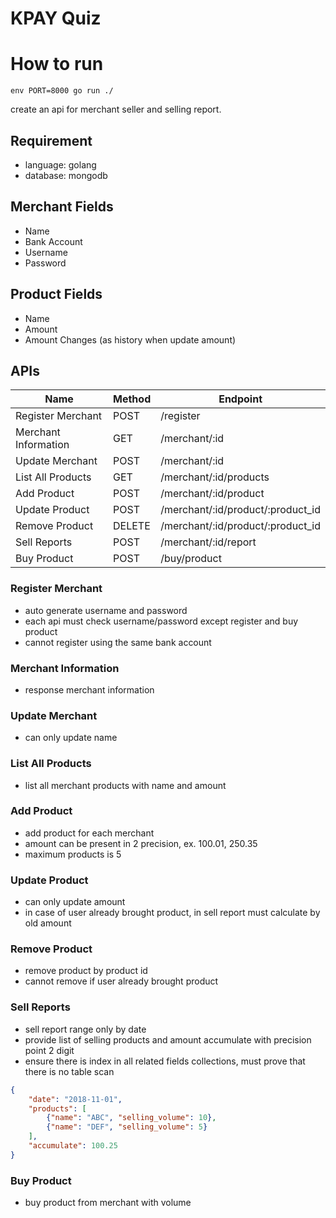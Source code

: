 # KPAY Quiz

# How to run 
`env PORT=8000 go run ./ `

create an api for merchant seller and selling report.

## Requirement
- language: golang
- database: mongodb

## Merchant Fields
- Name
- Bank Account 
- Username
- Password

## Product Fields
- Name
- Amount
- Amount Changes (as history when update amount)

## APIs
| Name                 | Method | Endpoint                          |
|----------------------|--------|-----------------------------------|
| Register Merchant    | POST   | /register                |
| Merchant Information | GET    | /merchant/:id                     |
| Update Merchant      | POST   | /merchant/:id                     |
| List All Products    | GET    | /merchant/:id/products            |
| Add Product          | POST   | /merchant/:id/product             |
| Update Product       | POST   | /merchant/:id/product/:product_id |
| Remove Product       | DELETE | /merchant/:id/product/:product_id |
| Sell Reports         | POST   | /merchant/:id/report              |
| Buy Product          | POST   | /buy/product                      |

### Register Merchant
- auto generate username and password
- each api must check username/password except register and buy product
- cannot register using the same bank account

### Merchant Information
- response merchant information

### Update Merchant
- can only update name

### List All Products
- list all merchant products with name and amount

### Add Product
- add product for each merchant 
- amount can be present in 2 precision, ex. 100.01, 250.35
- maximum products is 5

### Update Product
- can only update amount
- in case of user already brought product, in sell report must calculate by old amount

### Remove Product
- remove product by product id
- cannot remove if user already brought product

### Sell Reports
- sell report range only by date
- provide list of selling products and amount accumulate with precision point 2 digit
- ensure there is index in all related fields collections,  must prove that there is no table scan

```json
{
	"date": "2018-11-01",
	"products": [
		{"name": "ABC", "selling_volume": 10},
		{"name": "DEF", "selling_volume": 5}
	],
	"accumulate": 100.25 
}
```

### Buy Product
- buy product from merchant with volume
